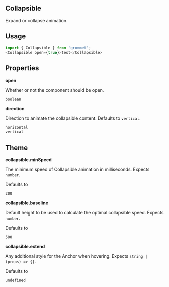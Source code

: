 ## Collapsible
Expand or collapse animation.

## Usage

```javascript
import { Collapsible } from 'grommet';
<Collapsible open={true}>test</Collapsible>
```

## Properties

**open**

Whether or not the component should be open.

```
boolean
```

**direction**

Direction to animate the collapsible content. Defaults to `vertical`.

```
horizontal
vertical
```
  
## Theme
  
**collapsible.minSpeed**

The minimum speed of Collapsible animation in milliseconds. Expects `number`.

Defaults to

```
200
```

**collapsible.baseline**

Default height to be used to calculate the optimal collapsible speed. Expects `number`.

Defaults to

```
500
```

**collapsible.extend**

Any additional style for the Anchor when hovering. Expects `string | (props) => {}`.

Defaults to

```
undefined
```
